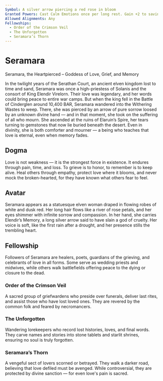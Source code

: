```yaml
---
Symbol: A silver arrow piercing a red rose in bloom
Granted Powers: Cast Calm Emotions once per long rest. Gain +2 to saving throws against charm and fear.
Allowed Alignments: Any
Fellowships:
  - Order of the Crimson Veil
  - The Unforgotten
  - Seramara’s Thorn
---
```


# Seramara

Seramara, the Heartpierced – Goddess of Love, Grief, and Memory

In the twilight years of the Serathan Court, an ancient elven kingdom lost to time and sand, Seramara was once a high-priestess of Solanis and the consort of King Elendir Virelorn. Their love was legendary, and her words could bring peace to entire war camps. But when the king fell in the Battle of Cinderglen around 10,400 BAR, Seramara wandered into the Withering Wastes to weep. There, she was pierced by an arrow of pure sorrow loosed by an unknown divine hand — and in that moment, she took on the suffering of all who mourn. She ascended at the ruins of Elaruin’s Spire, her tears turning to gemstones that now lie buried beneath the desert. Even in divinity, she is both comforter and mourner — a being who teaches that love is eternal, even when memory fades.

## Dogma
Love is not weakness — it is the strongest force in existence. It endures through pain, time, and loss. To grieve is to honor, to remember is to keep alive. Heal others through empathy, protect love where it blooms, and never mock the broken-hearted, for they have known what others fear to feel.

## Avatar
Seramara appears as a statuesque elven woman draped in flowing robes of white and dusk red. Her long hair flows like a river of rose petals, and her eyes shimmer with infinite sorrow and compassion. In her hand, she carries Elendir’s Memory, a long silver arrow said to have slain a god of cruelty. Her voice is soft, like the first rain after a drought, and her presence stills the trembling heart.

## Fellowship
Followers of Seramara are healers, poets, guardians of the grieving, and celebrants of love in all forms. Some serve as wedding priests and midwives, while others walk battlefields offering peace to the dying or closure to the dead.

### Order of the Crimson Veil
A sacred group of griefwardens who preside over funerals, deliver last rites, and assist those who have lost loved ones. They are revered by the common folk and feared by necromancers.

### The Unforgotten
Wandering lorekeepers who record lost histories, loves, and final words. They carve names and stories into stone tablets and starlit shrines, ensuring no soul is truly forgotten.

### Seramara’s Thorn
A vengeful sect of lovers scorned or betrayed. They walk a darker road, believing that love defiled must be avenged. While controversial, they are protected by divine sanction — for even love's pain is sacred.